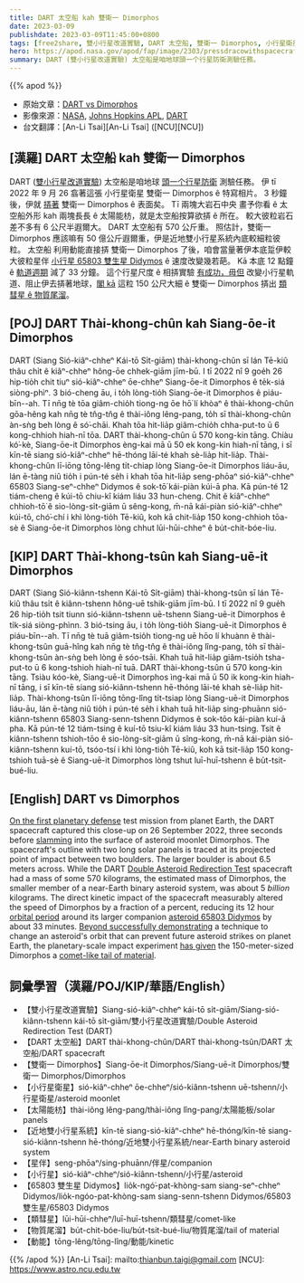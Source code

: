 ```yaml
---
title: DART 太空船 kah 雙衛一 Dimorphos
date: 2023-03-09
publishdate: 2023-03-09T11:45:00+0800
tags: [free2share, 雙小行星改道實驗, DART 太空船, 雙衛一 Dimorphos, 小行星衛星, 太陽能枋, 近地雙小行星系統, 星伴, 小行星, 65803 雙生星 Didymos, 類彗星, 物質尾溜, 動能]
hero: https://apod.nasa.gov/apod/fap/image/2303/pressdracowithspacecraft1_1024.jpg
summary: DART (雙小行星改道實驗) 太空船是咱地球頭一个行星防衛測驗任務。
---
```


{{% apod %}}

- 原始文章：[DART vs Dimorphos](https://apod.nasa.gov/apod/ap230309.html)
- 影像來源：[NASA](https://www.nasa.gov/), [Johns Hopkins APL](https://dart.jhuapl.edu/), [DART](https://www.nasa.gov/planetarydefense/dart/dart-news)
- 台文翻譯：[An-Li Tsai][An-Li Tsai] ([NCU][NCU])

## [漢羅] DART 太空船 kah 雙衛一 Dimorphos
DART ([雙小行星改道實驗][Double Asteroid Redirection Test]) 太空船是咱地球 [頭一个行星防衛][On the first planetary defense] 測驗任務。
伊 tī 2022 年 9 月 26 翕著這張 小行星衛星 雙衛一 Dimorphos ê 特寫相片。
3 秒鐘後，伊就 [挵著][slamming] 雙衛一 Dimorphos ê 表面矣。
Tī 兩塊大岩石中央 畫予你看 ê 太空船外形 kah 兩塊長長 ê 太陽能枋，就是太空船按算欲挵 ê 所在。
較大彼粒岩石差不多有 6 公尺半遐爾大。
DART 太空船有 570 公斤重。
照估計，雙衛一 Dimorphos 應該嘛有 50 億公斤遐爾重，伊是近地雙小行星系統內底較細粒彼粒。
太空船 利用動能直接挵 雙衛一 Dimorphos 了後，咱會當量著伊本底踅伊較大彼粒星伴 [小行星 65803 雙生星 Didymos][asteroid 65803 Didymos] ê 速度改變幾若葩。
Kā 本底 12 點鐘 ê [軌道週期][orbital period] 減了 33 分鐘。
這个行星尺度 ê 相挵實驗 [有成功，毋但][Beyond successfully demonstrating] 改變小行星軌道、阻止伊去挵著地球，[閣 kā][has given] 這粒 150 公尺大細 ê 雙衛一 Dimorphos 挵出 [類彗星 ê 物質尾溜][comet-like tail of material]。


## [POJ] DART Thài-khong-chûn kah Siang-ōe-it Dimorphos
DART (Siang Sió-kiâⁿ-chheⁿ Kái-tō Si̍t-giām) thài-khong-chûn sī lán Tē-kiû thâu chi̍t ê kiâⁿ-chheⁿ hông-ōe chhek-giām jīm-bū.
I tī 2022 nî 9 goe̍h 26 hip-tio̍h chit tiuⁿ sió-kiâⁿ-chheⁿ ōe-chheⁿ Siang-ōe-it Dimorphos ê te̍k-siá siòng-phìⁿ.
3 bió-cheng āu, i to̍h lòng-tio̍h Siang-ōe-it Dimorphos ê piáu-bīn--ah.
Tī nn̄g tè tōa giâm-chio̍h tiong-ng ōe hō͘ lí khòaⁿ ê thài-khong-chûn gōa-hêng kah nn̄g tè tn̂g-tn̂g ê thài-iông lêng-pang, to̍h sī thài-khong-chûn àn-sǹg beh lòng ê só͘-chāi.
Khah tōa hit-lia̍p giâm-chio̍h chha-put-to ū 6 kong-chhioh hiah-nī tōa.
DART thài-khong-chûn ū 570 kong-kin tāng.
Chiàu kó͘-kè, Siang-ōe-it Dimorphos èng-kai mā ū 50 ek kong-kin hiah-nī tāng, i sī kīn-tē siang sió-kiâⁿ-chheⁿ hē-thóng lāi-té khah sè-lia̍p hit-lia̍p.
Thài-khong-chûn lī-iōng tōng-lêng ti̍t-chiap lòng Siang-ōe-it Dimorphos liáu-āu, lán ē-tàng niû tio̍h i pún-té se̍h i khah tōa hit-lia̍p seng-phōaⁿ sió-kiâⁿ-chheⁿ 65803 Siang-seⁿ-chheⁿ Didymos ê sok-tō͘ kái-piàn kúi-ā pha.
Kā pún-té 12 tiám-cheng ê kúi-tō chiu-kî kiám liáu 33 hun-cheng.
Chit ê kiâⁿ-chheⁿ chhioh-tō͘ ê sio-lòng-si̍t-giām ū sêng-kong, m̄-nā kái-piàn sió-kiâⁿ-chheⁿ kúi-tō, chó͘-chí i khì lòng-tio̍h Tē-kiû, koh kā chit-lia̍p 150 kong-chhioh tōa-sè ê Siang-ōe-it Dimorphos lòng chhut lūi-hūi-chheⁿ ê bu̍t-chit-bóe-liu.




## [KIP] DART Thài-khong-tsûn kah Siang-uē-it Dimorphos
DART (Siang Sió-kiânn-tshenn Kái-tō Si̍t-giām) thài-khong-tsûn sī lán Tē-kiû thâu tsi̍t ê kiânn-tshenn hông-uē tshik-giām jīm-bū.
I tī 2022 nî 9 gue̍h 26 hip-tio̍h tsit tiunn sió-kiânn-tshenn uē-tshenn Siang-uē-it Dimorphos ê ti̍k-siá siòng-phìnn.
3 bió-tsing āu, i to̍h lòng-tio̍h Siang-uē-it Dimorphos ê piáu-bīn--ah.
Tī nn̄g tè tuā giâm-tsio̍h tiong-ng uē hōo lí khuànn ê thài-khong-tsûn guā-hîng kah nn̄g tè tn̂g-tn̂g ê thài-iông lîng-pang, to̍h sī thài-khong-tsûn àn-sǹg beh lòng ê sóo-tsāi.
Khah tuā hit-lia̍p giâm-tsio̍h tsha-put-to ū 6 kong-tshioh hiah-nī tuā.
DART thài-khong-tsûn ū 570 kong-kin tāng.
Tsiàu kóo-kè, Siang-uē-it Dimorphos ìng-kai mā ū 50 ik kong-kin hiah-nī tāng, i sī kīn-tē siang sió-kiânn-tshenn hē-thóng lāi-té khah sè-lia̍p hit-lia̍p.
Thài-khong-tsûn lī-iōng tōng-lîng ti̍t-tsiap lòng Siang-uē-it Dimorphos liáu-āu, lán ē-tàng niû tio̍h i pún-té se̍h i khah tuā hit-lia̍p sing-phuānn sió-kiânn-tshenn 65803 Siang-senn-tshenn Didymos ê sok-tōo kái-piàn kuí-ā pha.
Kā pún-té 12 tiám-tsing ê kuí-tō tsiu-kî kiám liáu 33 hun-tsing.
Tsit ê kiânn-tshenn tshioh-tōo ê sio-lòng-si̍t-giām ū sîng-kong, m̄-nā kái-piàn sió-kiânn-tshenn kuí-tō, tsóo-tsí i khì lòng-tio̍h Tē-kiû, koh kā tsit-lia̍p 150 kong-tshioh tuā-sè ê Siang-uē-it Dimorphos lòng tshut luī-huī-tshenn ê bu̍t-tsit-bué-liu.



## [English] DART vs Dimorphos

[On the first planetary defense][On the first planetary defense] test mission from planet Earth, the DART spacecraft captured this close-up on 26 September 2022, three seconds before [slamming][slamming] into the surface of asteroid moonlet Dimorphos.
The spacecraft's outline with two long solar panels is traced at its projected point of impact between two boulders.
The larger boulder is about 6.5 meters across.
While the DART [Double Asteroid Redirection Test][Double Asteroid Redirection Test] spacecraft had a mass of some 570 kilograms, the estimated mass of Dimorphos, the smaller member of a near-Earth binary asteroid system, was about 5 _billion_ kilograms.
The direct kinetic impact of the spacecraft measurably altered the speed of Dimorphos by a fraction of a percent, reducing its 12 hour [orbital period][orbital period] around its larger companion [asteroid 65803 Didymos][asteroid 65803 Didymos] by about 33 minutes.
[Beyond successfully demonstrating][Beyond successfully demonstrating] a technique to change an asteroid's orbit that can prevent future asteroid strikes on planet Earth, the planetary-scale impact experiment [has given][has given] the 150-meter-sized Dimorphos a [comet-like tail of material][comet-like tail of material].



## 詞彙學習（漢羅/POJ/KIP/華語/English）
- 【雙小行星改道實驗】Siang-sió-kiâⁿ-chheⁿ kái-tō si̍t-giām/Siang-sió-kiânn-tshenn kái-tō si̍t-giām/雙小行星改道實驗/Double Asteroid Redirection Test (DART)
- 【DART 太空船】DART thài-khong-chûn/DART thài-khong-tsûn/DART 太空船/DART spacecraft
- 【雙衛一 Dimorphos】Siang-ōe-it Dimorphos/Siang-uē-it Dimorphos/雙衛一 Dimorphos/Dimorphos
- 【小行星衛星】sió-kiâⁿ-chheⁿ ōe-chheⁿ/sió-kiânn-tshenn uē-tshenn/小行星衛星/asteroid moonlet
- 【太陽能枋】thài-iông lêng-pang/thài-iông lîng-pang/太陽能板/solar panels
- 【近地雙小行星系統】kīn-tē siang-sió-kiâⁿ-chheⁿ hē-thóng/kīn-tē siang-sió-kiânn-tshenn hē-thóng/近地雙小行星系統/near-Earth binary asteroid system
- 【星伴】seng-phōaⁿ/sing-phuānn/伴星/companion
- 【小行星】sió-kiâⁿ-chheⁿ/sió-kiânn-tshenn/小行星/asteroid
- 【65803 雙生星 Didymos】lio̍k-ngó͘-pat-khòng-sam siang-seⁿ-chheⁿ Didymos/lio̍k-ngóo-pat-khòng-sam siang-senn-tshenn Didymos/65803 雙生星/65803 Didymos
- 【類彗星】lūi-hūi-chheⁿ/luī-huī-tshenn/類彗星/comet-like
- 【物質尾溜】bu̍t-chit-bóe-liu/bu̍t-tsit-bué-liu/物質尾溜/tail of material
- 【動能】tōng-lêng/tōng-lîng/動能/kinetic


{{% /apod %}}
[An-Li Tsai]: mailto:thianbun.taigi@gmail.com
[NCU]: https://www.astro.ncu.edu.tw

[copyright]: https://apod.nasa.gov/apod/fap/lib/about_apod.html#srapply
[License]: https://creativecommons.org/licenses/by/2.0/

[On the first planetary defense]:https://www.nasa.gov/specials/pdco/index.html
[slamming]:https://apod.nasa.gov/apod/ap220929.html
[Double Asteroid Redirection Test]:https://dart.jhuapl.edu/
[orbital period]:https://arxiv.org/abs/2303.02077
[asteroid 65803 Didymos]:https://solarsystem.nasa.gov/asteroids-comets-and-meteors/asteroids/didymos/in-depth/
[Beyond successfully demonstrating]:https://www.nasa.gov/feature/nasa-s-dart-data-validates-kinetic-impact-as-planetary-defense-method
[has given]:https://apod.nasa.gov/apod/ap221005.html
[comet-like tail of material]:https://arxiv.org/abs/2303.01700
